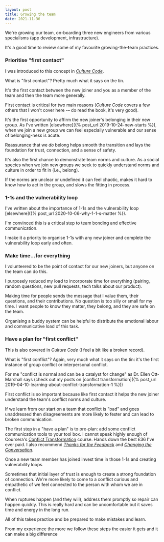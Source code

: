 ```yaml
---
layout: post
title: Growing the team
date: 2021-11-30
---
```


We're growing our team, on-boarding three new engineers from various specialisms (app development, infrastructure).

It's a good time to review some of my favourite growing-the-team practices.

### Prioritise "first contact"

I was introduced to this concept in [_Culture Code_](https://www.goodreads.com/book/show/33517721-the-culture-code).

What is "first contact"? Pretty much what it says on the tin. 

It's the first contact between the new joiner and you as a member of the team and then the team more generally. 

First contact is critical for two main reasons (_Culture Code_ covers a few others that I won't cover here -– do read the book, it's very good).

It's the first opportunity to affirm the new joiner's belonging in their new group. As I've written [elsewhere]({% post_url 2019-10-24-new-starts %}), when we join a new group we can feel especially vulnerable and our sense of belonging-ness is acute. 

Reassurance that we _do_ belong helps smooth the transition and lays the foundation for trust, connection, and a sense of safety.

It's also the first chance to demonstrate team norms and culture. As a social species when we join new groups we seek to quickly understand norms and culture in order to fit in (i.e., belong). 

If the norms are unclear or undefined it can feel chaotic, makes it hard to know how to act in the group, and slows the fitting in process.

### 1-1s and the vulnerability loop

I've written about the importance of 1-1s and the vulnerability loop [elsewhere]({% post_url 2020-10-06-why-1-1-s-matter %}).

I'm convinced this is a critical step to team bonding and effective communication.

I make it a priority to organise 1-1s with any new joiner and complete the vulnerability loop early and often.

### Make time...for everything

I volunteered to be the point of contact for our new joiners, but anyone on the team can do this.

I purposely reduced my load to incorporate time for everything (pairing, random questions, new pull requests, tech talks about our product).

Making time for people sends the message that I value them, their questions, and their contributions. No question is too silly or small for my time. I want people to know they matter, they belong, and they are safe on the team.

Organising a buddy system can be helpful to distribute the emotional labour and communicative load of this task.

### Have a plan for "first conflict"

This is also covered in _Culture Code_ (I feel a bit like a broken record).

What is "first conflict"? Again, very much what it says on the tin: it's the first instance of group conflict or interpersonal conflict.

For me "conflict is normal and can be a catalyst for change" as Dr. Ellen Ott-Marshall says (check out my posts on [conflict transformation]({% post_url 2019-04-10-learning-about-conflict-transformation-1 %}))

First conflict is so important because like first contact it helps the new joiner understand the team's conflict norms and culture. 

If we learn from our start on a team that conflict is "bad" and goes unaddressed then disagreements are more likely to fester and can lead to broken communication.

The first step in a "have a plan" is to pre-plan: add some conflict communication tools to your tool box. I cannot speak highly enough of Coursera's [Conflict Transformation](https://www.coursera.org/learn/conflict-transformation) course. Hands down the best £36 I've ever paid. I also recommend [_Thanks for the Feedback_](https://www.penguinrandomhouse.com/books/313485/thanks-for-the-feedback-by-douglas-stone-and-sheila-heen/) and [_Changing the Conversation_](https://www.penguinrandomhouse.com/books/317317/changing-the-conversation-by-dana-caspersen/).

Once a new team member has joined invest time in those 1-1s and creating vulnerability loops. 

Sometimes that initial layer of trust is enough to create a strong foundation of connection. We're more likely to come to a conflict curious and empathetic of we feel connected to the person with whom we are in conflict. 

When ruptures happen (and they will), address them promptly so repair can happen quickly. This is really hard and can be uncomfortable but it saves time and energy in the long run. 

All of this takes practice and be prepared to make mistakes and learn. 

From my experience the more we follow these steps the easier it gets and it can make a big difference